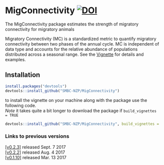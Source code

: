 # MigConnectivity [![DOI](https://zenodo.org/badge/DOI/10.5281/zenodo.1002229.svg)](https://zenodo.org/record/1002229#.Wm_Oh3xG1EY)    
The MigConnectivity package estimates the strength of migratory connectivity for migratory animals

Migratory Connectivity (MC) is a standardized metric to quantify migratory connectivity between two phases 
of the annual cycle. MC is independent of data type and accounts for the relative abundance of 
populations distributed across a seasonal range. See the [Vignette](https://github.com/SMBC-NZP/MigConnectivity/tree/master/vignettes)  for details and examples.

## Installation

```r
install.packages("devtools")
devtools::install_github("SMBC-NZP/MigConnectivity")
```

to install the vignette on your machine along with the package use the following code.   
*Note* it takes quite a bit longer to download the package if `build_vignettes = TRUE`

```r
devtools::install_github("SMBC-NZP/MigConnectivity", build_vignettes = TRUE)
```

### Links to previous versions

[[v0.2.3]](https://github.com/SMBC-NZP/MigConnectivity/releases/tag/v0.2.3) released Sept. 7 2017    
[[v0.2.2]](https://github.com/SMBC-NZP/MigConnectivity/releases/tag/v0.2.2) released Aug. 4 2017    
[[v0.1.10]](https://github.com/SMBC-NZP/MigConnectivity/releases/tag/v0.1.10) released Mar. 13 2017    

